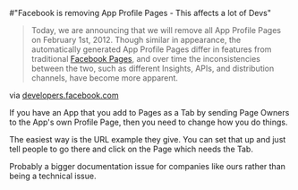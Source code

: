 #"Facebook is removing App Profile Pages - This affects a lot of Devs"


 <div class="posterous_bookmarklet_entry">
 <blockquote class="posterous_long_quote">Today, we are announcing that we will remove all App Profile Pages on February 1st, 2012. Though similar in appearance, the automatically generated App Profile Pages differ in features from traditional <a href="http://www.facebook.com/pages">Facebook Pages</a>, and over time the inconsistencies between the two, such as different Insights, APIs, and distribution channels, have become more apparent.</blockquote>

<div class="posterous_quote_citation">via <a href="https://developers.facebook.com/blog/post/611">developers.facebook.com</a></div>
 <p>If you have an App that you add to Pages as a Tab by sending Page Owners to the App's own Profile Page, then you need to change how you do things.
</p><p>The easiest way is the URL example they give. You can set that up and just tell people to go there and click on the Page which needs the Tab.
</p><p>Probably a bigger documentation issue for companies like ours rather than being a technical issue.</p></div>
 